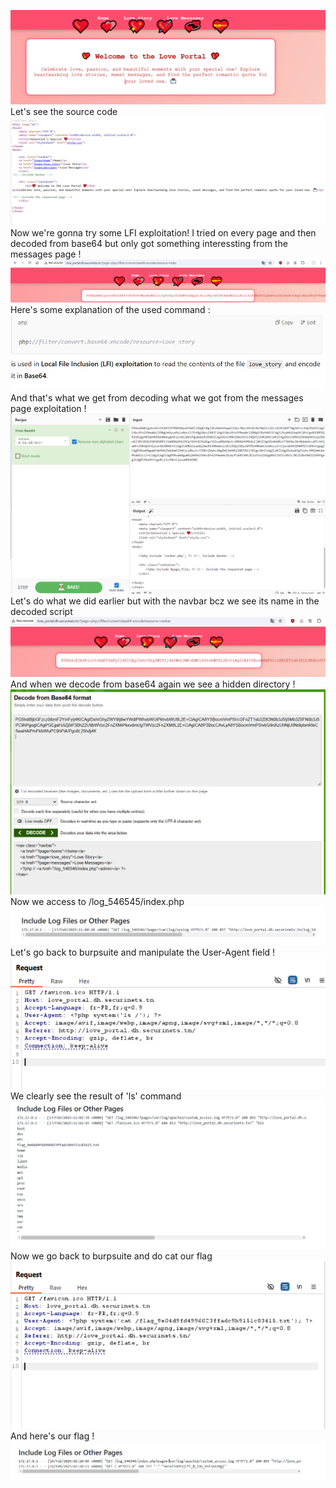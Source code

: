 ![LovePotal1](https://github.com/Rayene9052/darkest-hour-ctf-writeups/blob/95f013fd44dbb1af13db313e8e76185748c0d795/assets/love_portal1.PNG)
Let's see the source code 
![LovePortal2](https://github.com/Rayene9052/darkest-hour-ctf-writeups/blob/95f013fd44dbb1af13db313e8e76185748c0d795/assets/love_portal2.PNG)
Now we're gonna try some LFI exploitation! I tried on every page and then decoded from base64 but only got something interessting from the messages page !
![LovePortal3](https://github.com/Rayene9052/darkest-hour-ctf-writeups/blob/95f013fd44dbb1af13db313e8e76185748c0d795/assets/love_portal3.PNG)
Here's some explanation of the used command :
![LovePortal4](https://github.com/Rayene9052/darkest-hour-ctf-writeups/blob/95f013fd44dbb1af13db313e8e76185748c0d795/assets/love_portal4.PNG)
And that's what we get from decoding what we got from the messages page exploitation ! 
![LovePortal45](https://github.com/Rayene9052/darkest-hour-ctf-writeups/blob/95f013fd44dbb1af13db313e8e76185748c0d795/assets/love_portal4%2C5.PNG)
Let's do what we did earlier but with the navbar bcz we see its name in the decoded script
![LovePortal475](https://github.com/Rayene9052/darkest-hour-ctf-writeups/blob/95f013fd44dbb1af13db313e8e76185748c0d795/assets/love%20portal4.75.PNG)
And when we decode from base64 again we see a hidden directory !
![LovePortal5](https://github.com/Rayene9052/darkest-hour-ctf-writeups/blob/95f013fd44dbb1af13db313e8e76185748c0d795/assets/love_portal5.PNG)
Now we access to /log_546545/index.php 
![LovePortal6](https://github.com/Rayene9052/darkest-hour-ctf-writeups/blob/95f013fd44dbb1af13db313e8e76185748c0d795/assets/love_portal6..PNG)
Let's go back to burpsuite and manipulate the User-Agent field ! 
![LovePortal7](https://github.com/Rayene9052/darkest-hour-ctf-writeups/blob/95f013fd44dbb1af13db313e8e76185748c0d795/assets/love_portal7.PNG)
We clearly see the result of 'ls' command
![LovePortal8](https://github.com/Rayene9052/darkest-hour-ctf-writeups/blob/95f013fd44dbb1af13db313e8e76185748c0d795/assets/love_portal8.PNG)
Now we go back to burpsuite and do cat our flag
![LovePortal9](https://github.com/Rayene9052/darkest-hour-ctf-writeups/blob/95f013fd44dbb1af13db313e8e76185748c0d795/assets/love_portal9.PNG)
And here's our flag !
![LovePortal10](https://github.com/Rayene9052/darkest-hour-ctf-writeups/blob/95f013fd44dbb1af13db313e8e76185748c0d795/assets/love_portal_flag.PNG)
